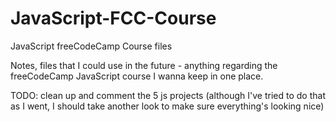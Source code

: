 # JavaScript-FCC-Course
JavaScript freeCodeCamp Course files

Notes, files that I could use in the future - anything regarding the freeCodeCamp JavaScript course I wanna keep in one place.          

TODO: clean up and comment the 5 js projects (although I've tried to do that as I went, I should take another look to make sure everything's looking nice)
